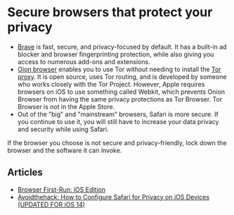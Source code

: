 # Secure browsers that protect your privacy

* [Brave](https://brave.com/) is fast, secure, and privacy-focused by default. It has a built-in ad blocker and browser 
fingerprinting protection, while also giving you access to numerous add-ons and extensions.
* [Oion browser](https://apps.apple.com/us/app/onion-browser/id519296448) enables you to use Tor 
without needing to install the [Tor proxy](tor-proxy.md). It is open source, uses Tor routing, and is developed by 
someone who works closely with the Tor Project. However, Apple requires browsers on iOS to use something called Webkit, 
which prevents Onion Browser from having the same privacy protections as Tor Browser. Tor Browser is not in the Apple 
Store.
* Out of the "big" and "mainstream" browsers, Safari is more secure. If you continue to use it, you will still have to 
increase your data privacy and security while using Safari.

If the browser you choose is not secure and privacy-friendly, lock down the browser and the software it can invoke.

## Articles

* [Browser First-Run: iOS Edition](https://brave.com/ios-browser-first-run/)
* [Avoidthehack: How to Configure Safari for Privacy on iOS Devices (UPDATED FOR iOS 14)](https://avoidthehack.com/configure-safari-privacy-ios)